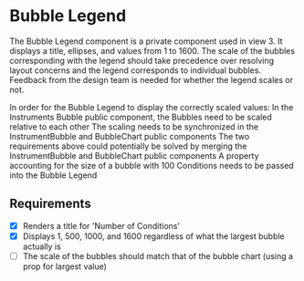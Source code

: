 # Bubble Legend

The Bubble Legend component is a private component used in view 3. It displays a title, ellipses,
and values from 1 to 1600. The scale of the bubbles corresponding with the legend should take
precedence over resolving layout concerns and the legend corresponds to individual bubbles.
Feedback from the design team is needed for whether the legend scales or not.

In order for the Bubble Legend to display the correctly scaled values:
In the Instruments Bubble public component, the Bubbles need to be scaled relative to each other
The scaling needs to be synchronized in the InstrumentBubble and BubbleChart public components
  The two requirements above could potentially be solved by merging the InstrumentBubble and
  BubbleChart public components
A property accounting for the size of a bubble with 100 Conditions needs to be passed
  into the Bubble Legend

## Requirements

* [X] Renders a title for 'Number of Conditions'
* [X] Displays 1, 500, 1000, and 1600 regardless of what the largest bubble actually is
* [ ] The scale of the bubbles should match that of the bubble chart (using a prop for largest value)
